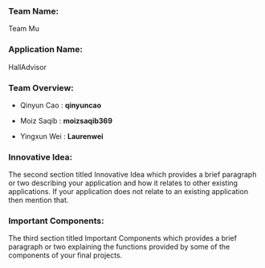 ### **Team Name**: 
Team Mu

### **Application Name**: 
HallAdvisor

### **Team Overview**:
- Qinyun Cao : **qinyuncao**

- Moiz Saqib : **moizsaqib369**

- Yingxun Wei : **Laurenwei**

### **Innovative Idea**:
The second section titled Innovative Idea which provides a brief paragraph or two describing your application and how it relates to other existing applications. If your application does not relate to an existing application then mention that.

### **Important Components**:
The third section titled Important Components which provides a brief paragraph or two explaining the functions provided by some of the components of your final projects.
